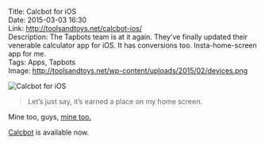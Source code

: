 Title: Calcbot for iOS  
Date: 2015-03-03 16:30  
Link: http://toolsandtoys.net/calcbot-ios/  
Description: The Tapbots team is at it again. They've finally updated their venerable calculator app for iOS. It has conversions too. Insta-home-screen app for me.  
Tags: Apps, Tapbots  
Image: http://toolsandtoys.net/wp-content/uploads/2015/02/devices.png  

<p><img class="wide" src="http://toolsandtoys.net/wp-content/uploads/2015/02/devices.png" alt="Calcbot for iOS" title="Calcbot for iOS"></p>

>Let’s just say, it’s earned a place on my home screen.

Mine too, guys, [mine too.][1]

[Calcbot][2] is available now.

[1]: http://d.pr/i/12uWj+ "Screenshot of my current Home Screen setup"
[2]: https://itunes.apple.com/us/app/calcbot-intelligent-calculator/id376694347?mt=8&at=1l3vx9s "Calcbot on the App Store"